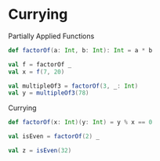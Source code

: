 # Currying

Partially Applied Functions

```scala
def factorOf(a: Int, b: Int): Int = a * b

val f = factorOf _
val x = f(7, 20)

val multipleOf3 = factorOf(3, _: Int)
val y = multipleOf3(78)

```

Currying

```scala
def factorOf(x: Int)(y: Int) = y % x == 0

val isEven = factorOf(2) _

val z = isEven(32)
```
